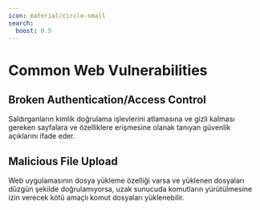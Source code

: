```yaml
---
icon: material/circle-small
search:
  boost: 0.5
---
```


# Common Web Vulnerabilities

## Broken Authentication/Access Control

Saldırganların kimlik doğrulama işlevlerini atlamasına ve gizli kalması gereken sayfalara ve özelliklere erişmesine olanak tanıyan güvenlik açıklarını ifade eder.

## Malicious File Upload

Web uygulamasının dosya yükleme özelliği varsa ve yüklenen dosyaları düzgün şekilde doğrulamıyorsa, uzak sunucuda komutların yürütülmesine izin verecek kötü amaçlı komut dosyaları yüklenebilir.
